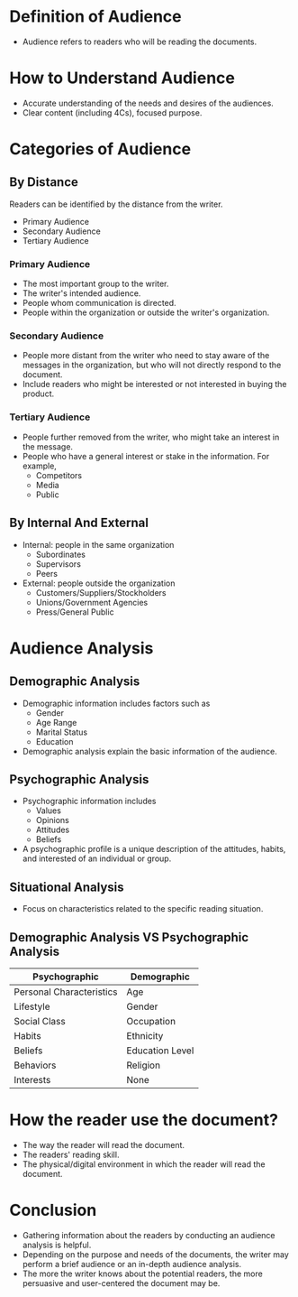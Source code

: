 # Definition of Audience

* Audience refers to readers who will be reading the documents.

# How to Understand Audience

* Accurate understanding of the needs and desires of the audiences.
* Clear content (including 4Cs), focused purpose.

# Categories of Audience

## By Distance

Readers can be identified by the distance from the writer.

* Primary Audience
* Secondary Audience
* Tertiary Audience

### Primary Audience

* The most important group to the writer.
* The writer's intended audience.
* People whom communication is directed.
* People within the organization or outside the writer's organization.

### Secondary Audience

* People more distant from the writer who need to stay aware of the messages in the organization, but who will not directly respond to the document.
* Include readers who might be interested or not interested in buying the product.

### Tertiary Audience

* People further removed from the writer, who might take an interest in the message.
* People who have a general interest or stake in the information. For example,
  * Competitors
  * Media
  * Public

## By Internal And External

* Internal: people in the same organization
  * Subordinates
  * Supervisors
  * Peers
* External: people outside the organization
  * Customers/Suppliers/Stockholders
  * Unions/Government Agencies
  * Press/General Public

# Audience Analysis

## Demographic Analysis

* Demographic information includes factors such as
  * Gender
  * Age Range
  * Marital Status
  * Education
* Demographic analysis explain the basic information of the audience.

## Psychographic Analysis

* Psychographic information includes
  * Values
  * Opinions
  * Attitudes
  * Beliefs
* A psychographic profile is a unique description of the attitudes, habits, and interested of an individual or group.

## Situational Analysis

* Focus on characteristics related to the specific reading situation.

## Demographic Analysis VS Psychographic Analysis

| Psychographic            | Demographic     |
| ------------------------ | --------------- |
| Personal Characteristics | Age             |
| Lifestyle                | Gender          |
| Social Class             | Occupation      |
| Habits                   | Ethnicity       |
| Beliefs                  | Education Level |
| Behaviors                | Religion        |
| Interests                | None            |

# How the reader use the document?

* The way the reader will read the document.
* The readers' reading skill.
* The physical/digital environment in which the reader will read the document.

# Conclusion

* Gathering information about the readers by conducting an audience analysis is helpful.
* Depending on the purpose and needs of the documents, the writer may perform a brief audience or an in-depth audience analysis.
* The more the writer knows about the potential readers, the more persuasive and user-centered the document may be.
